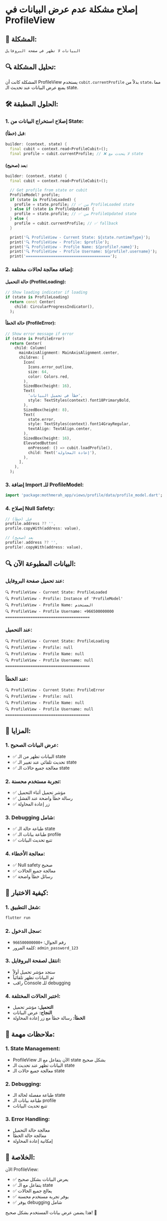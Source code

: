 # إصلاح مشكلة عدم عرض البيانات في ProfileView

## 🚨 **المشكلة:**

```
البيانات لا تظهر في صفحة البروفايل
```

## 🔍 **تحليل المشكلة:**

المشكلة كانت أن ProfileView يستخدم `cubit.currentProfile` بدلاً من `state`، مما يمنع عرض البيانات عند تحديث الـ state.

## 🛠️ **الحلول المطبقة:**

### 1. **إصلاح استخراج البيانات من State:**

#### **قبل (خطأ):**

```dart
builder: (context, state) {
  final cubit = context.read<ProfileCubit>();
  final profile = cubit.currentProfile; // ❌ لا يتحدث مع state
```

#### **بعد (صحيح):**

```dart
builder: (context, state) {
  final cubit = context.read<ProfileCubit>();

  // Get profile from state or cubit
  ProfileModel? profile;
  if (state is ProfileLoaded) {
    profile = state.profile; // ✅ من ProfileLoaded state
  } else if (state is ProfileUpdated) {
    profile = state.profile; // ✅ من ProfileUpdated state
  } else {
    profile = cubit.currentProfile; // ✅ fallback
  }

  print('🔍 ProfileView - Current State: ${state.runtimeType}');
  print('🔍 ProfileView - Profile: $profile');
  print('🔍 ProfileView - Profile Name: ${profile?.name}');
  print('🔍 ProfileView - Profile Username: ${profile?.username}');
  print('=====================================');
```

### 2. **إضافة معالجة لحالات مختلفة:**

#### **حالة التحميل (ProfileLoading):**

```dart
// Show loading indicator if loading
if (state is ProfileLoading)
  return const Center(
    child: CircularProgressIndicator(),
  );
```

#### **حالة الخطأ (ProfileError):**

```dart
// Show error message if error
if (state is ProfileError)
  return Center(
    child: Column(
      mainAxisAlignment: MainAxisAlignment.center,
      children: [
        Icon(
          Icons.error_outline,
          size: 64,
          color: Colors.red,
        ),
        SizedBox(height: 16),
        Text(
          'خطأ في تحميل البيانات',
          style: TextStyles(context).font18PrimaryBold,
        ),
        SizedBox(height: 8),
        Text(
          state.error,
          style: TextStyles(context).font14GrayRegular,
          textAlign: TextAlign.center,
        ),
        SizedBox(height: 16),
        ElevatedButton(
          onPressed: () => cubit.loadProfile(),
          child: Text('إعادة المحاولة'),
        ),
      ],
    ),
  );
```

### 3. **إضافة Import للـ ProfileModel:**

```dart
import 'package:mothmerah_app/views/profile/data/profile_model.dart';
```

### 4. **إصلاح Null Safety:**

```dart
// قبل (خطأ)
profile.address ?? '',
profile.copyWith(address: value),

// بعد (صحيح)
profile!.address ?? '',
profile!.copyWith(address: value),
```

## 🔍 **البيانات المطبوعة الآن:**

### **عند تحميل صفحة البروفايل:**

```
🔍 ProfileView - Current State: ProfileLoaded
🔍 ProfileView - Profile: Instance of 'ProfileModel'
🔍 ProfileView - Profile Name: المستخدم
🔍 ProfileView - Profile Username: +966500000000
=====================================
```

### **عند التحميل:**

```
🔍 ProfileView - Current State: ProfileLoading
🔍 ProfileView - Profile: null
🔍 ProfileView - Profile Name: null
🔍 ProfileView - Profile Username: null
=====================================
```

### **عند الخطأ:**

```
🔍 ProfileView - Current State: ProfileError
🔍 ProfileView - Profile: null
🔍 ProfileView - Profile Name: null
🔍 ProfileView - Profile Username: null
=====================================
```

## 🎯 **المزايا:**

### 1. **عرض البيانات الصحيح:**

- ✅ البيانات تظهر من الـ state
- ✅ تحديث تلقائي عند تغيير الـ state
- ✅ معالجة جميع حالات الـ state

### 2. **تجربة مستخدم محسنة:**

- ✅ مؤشر تحميل أثناء التحميل
- ✅ رسالة خطأ واضحة عند الفشل
- ✅ زر إعادة المحاولة

### 3. **Debugging شامل:**

- ✅ طباعة حالة الـ state
- ✅ طباعة بيانات الـ profile
- ✅ تتبع تحديث البيانات

### 4. **معالجة الأخطاء:**

- ✅ Null safety صحيح
- ✅ معالجة جميع الحالات
- ✅ رسائل خطأ واضحة

## 🚀 **كيفية الاختبار:**

### 1. **شغل التطبيق:**

```bash
flutter run
```

### 2. **سجل الدخول:**

- رقم الجوال: `+966500000000`
- كلمة المرور: `admin_password_123`

### 3. **انتقل لصفحة البروفايل:**

- ستجد مؤشر تحميل أولاً
- ثم البيانات تظهر تلقائياً
- راقب Console للـ debugging

### 4. **اختبر الحالات المختلفة:**

- **التحميل:** مؤشر تحميل
- **النجاح:** عرض البيانات
- **الخطأ:** رسالة خطأ مع زر إعادة المحاولة

## 🔧 **ملاحظات مهمة:**

### 1. **State Management:**

- ProfileView الآن يتفاعل مع الـ state بشكل صحيح
- البيانات تظهر عند تحديث الـ state
- معالجة جميع حالات الـ state

### 2. **Debugging:**

- طباعة مفصلة لحالة الـ state
- طباعة بيانات الـ profile
- تتبع تحديث البيانات

### 3. **Error Handling:**

- معالجة حالة التحميل
- معالجة حالة الخطأ
- إمكانية إعادة المحاولة

## 🎉 **الخلاصة:**

الآن ProfileView:

- ✅ يعرض البيانات بشكل صحيح
- ✅ يتفاعل مع الـ state
- ✅ يعالج جميع الحالات
- ✅ يوفر تجربة مستخدم محسنة
- ✅ يوفر debugging شامل

هذا يضمن عرض بيانات المستخدم بشكل صحيح! 🚀
